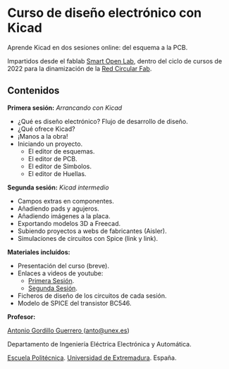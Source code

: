 Curso de diseño electrónico con Kicad
=======

Aprende Kicad en dos sesiones online: del esquema a la PCB.

Impartidos desde el fablab [Smart Open Lab](www.smartopenlab.com), dentro del ciclo de cursos de 2022 para la dinamización de la [Red Circular Fab](https://circularfab.es/).

Contenidos
------------

**Primera sesión:** _Arrancando con Kicad_

* ¿Qué es diseño electrónico? Flujo de desarrollo de diseño.
* ¿Qué ofrece Kicad?
* ¡Manos a la obra!
* Iniciando un proyecto.
  * El editor de esquemas.
  * El editor de PCB.
  * El editor de Símbolos.
  * El editor de Huellas.

**Segunda sesión:** _Kicad intermedio_

* Campos extras en componentes.
* Añadiendo pads y agujeros.
* Añadiendo imágenes a la placa.
* Exportando modelos 3D a Freecad.
* Subiendo proyectos a webs de fabricantes (Aisler).
* Simulaciones de circuitos con Spice (link y link).

**Materiales incluídos:**
* Presentación del curso (breve).
* Enlaces a videos de youtube:
  * [Primera Sesión](https://www.youtube.com/watch?v=K_PexNjK7Dc&t=83s).
  * [Segunda Sesión](https://www.youtube.com/watch?v=kZ3RvHSpxto).
* Ficheros de diseño de los circuitos de cada sesión.
* Modelo de SPICE del transistor BC546.

**Profesor:**

[Antonio Gordillo Guerrero ](https://www.linkedin.com/in/antonio-gordillo-guerrero-8b820b88/?originalSubdomain=es) (anto@unex.es)

Departamento de Ingeniería Eléctrica Electrónica y Automática.

[Escuela Politécnica](https://www.unex.es/conoce-la-uex/centros/epcc). [Universidad de Extremadura](https://www.unex.es). España.
